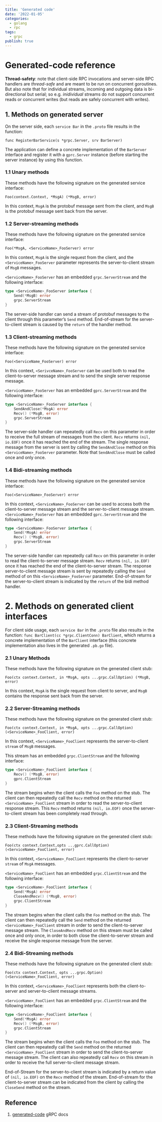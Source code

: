 ```yaml
---
title: 'Generated code'
date: '2022-01-05'
categories:
  - golang
  - rpc
tags:
  - grpc
publish: true
---
```


# Generated-code reference

**Thread-safety**: note that client-side RPC invocations and server-side RPC handlers are *thread-safe* and are meant to be run on concurrent goroutines. But also note that for individual streams, incoming and outgoing data is bi-directional but serial; so e.g. *inidividual* streams do not support concurrent reads or concurrent writes (but reads are safely concurrent with writes).

## 1. Methods on generated server

On the server side, each `service Bar` in the `.proto` file results in the function:

`func RegisterBarService(s *grpc.Server, srv BarServer)`

The application can define a concrete implementation of the `BarServer` interface and register it with a `gprc.Server` instance (before starting the server instance) by using this function.

### 1.1 Unary methods

These methods have the following signature on the generated service interface:

`Foo(context.Context, *MsgA) (*MsgB, error)`

In this context, `MsgA` is the protobuf message sent from the client, and `MsgB` is the protobuf message sent back from the server.

### 1.2 Server-streaming methods

These methods have the following signature on the generated service interface:

`Foo(*MsgA, <ServiceName>_FooServer) error`

In this context, `MsgA` is the single request from the client, and the `<ServiceName>_FooServer` parameter represents the server-to-client stream of `MsgB` messages.

`<ServiceName>_FooServer` has an embedded `grpc.ServerStream` and the following interface:

```go
type <ServiceName>_FooServer interface {
    Send(*MsgB) error
    grpc.ServerStream
}
```

The server-side handler can send a stream of protobuf messages to the client through this parameter’s `Send` method. End-of-stream for the server-to-client stream is caused by the `return` of the handler method.

### 1.3 Client-streaming methods

These methods have the following signature on the generated service interface:

`Foo(<ServiceName_FooServer) error` 

In this context, `<SerivceName>_FooServer` can be used both to read the client-to-server message stream and to send the single server response message.

`<ServiceName>_FooServer` has an embedded `gprc.ServerStream` and the following interface:

```go
type <ServiceName>_FooServer interface {
    SendAndClose(*MsgA) error
    Recv() (*MsgB, error)
    grpc.ServerStream
}
```

The server-side handler can repeatedly call `Recv` on this parameter in order to receive the full stream of messages from the client. `Recv` returns `(nil, io.EOF)` once it has reached the end of the stream. The single response message from the server is sent by calling the `SendAndClose` method on this `<ServiceName>_FooServer` parameter. Note that `SendAndClose` must be called once and only once.

### 1.4 Bidi-streaming methods

These methods have the following signature on the generated service interface:

`Foo(<ServiceName>_FooServer) error`

In this context, `<ServiceName>_FooServer` can be used to access both the client-to-server message stream and the server-to-client message stream. `<ServiceName>_FooServer` has an embedded `gprc.ServerStream` and the following interface:

```go
type <ServiceName>_FooServer interface {
    Send(*MsgA) error
    Recv() (*MsgB, error)
    grpc.ServerStream
}
```

The server-side handler can repeatedly call `Recv` on this parameter in order to read the client-to-server message stream. `Recv` returns `(nil, io.EOF)` once it has reached the end of the client-to-server stream. The response server-to-client message stream is sent by repeatedly calling the `Send` method of on this `<ServiceName>_FooServer` parameter. End-of-stream for the server-to-client stream is indicated by the `return` of the bidi method handler.

# 2. Methods on generated client interfaces

For client side usage, each `service Bar` in the `.proto` file also results in the function: `func BarClient(cc *grpc.ClientConn) BarClient`, which returns a concrete implementation  of the `BarClient` interface (this concrete implementation also lives in the generated `.pb.go` file).

### 2.1 Unary Methods

These methods have the following signature on the generated client stub:

`Foo(ctx context.Context, in *MsgA, opts ...grpc.CallOption) (*MsgB, error)`

In this context, `MsgA` is the single request from client to server, and `MsgB` contains the response sent back from the server.

### 2.2 Server-Streaming methods

These methods have the following signature on the generated client stub:

`Foo(ctx context.Context, in *MsgA, opts ...grpc.CallOption) (<ServiceName>_FooClient, error)`

In this context, `<ServiceName>_FooClient` represents the server-to-client `stream` of `MsgB` messages.

This stream has an embedded `grpc.ClientStream` and the following interface:

```go
type <ServiceName>_FooClient interface {
    Recv() (*MsgB, error)
    gprc.ClientStream
}
```

The stream begins when the client calls the `Foo` method on the stub. The client can then repeatedly call the `Recv` method on the returned `<ServiceName>_FooClient` stream in order to read the server-to-client response stream. This `Recv` method returns `(nil, io.EOF)` once the server-to-client stream has been completely read through.

### 2.3 Client-Streaming methods

These methods have the following signature on the generated client stub:

`Foo(ctx context.Context,opts ...gprc.CallOption) (<ServiceName>_FooClient, error)`

In this context, `<ServiceName>_FooClient` represents the client-to-server `stream` of `MsgA` messages.

`<ServiceName>_FooClient` has an embedded `grpc.ClientStream` and the following interface:

```go
type <ServiceName>_FooClient interface {
    Send(*MsgA) error
    CloseAndRecv() (*MsgB, error)
    grpc.ClientStream
}
```

The stream begins when the client calls the `Foo` method on the stub. The client can then repeatedly call the `Send` method on the returned `<ServiceName>_FooClient` stream in order to send the client-to-server message stream. The `CloseAndRecv` method on this stream must be called once and only once, in order to both close the client-to-server stream and receive the single response message from the server.

### 2.4 Bidi-Streaming methods

These methods have the following signature on the generated client stub:

`Foo(ctx context.Context, opts ...grpc.Option) (<ServiceName>_FooClient, error)`

In this context, `<ServiceName>_FooClient` represents both the client-to-server and server-to-client message streams.

`<ServiceName>_FooClient` has an embedded `grpc.ClientStream` and the following interface:

```go
type <ServiceName>_FooClient interface {
    Send(*MsgA) error
    Recv() (*MsgB, error)
    grpc.ClientStream
}
```

The stream begins when the client calls the `Foo` method on the stub. The client can then repeatedly call the `Send` method on the returned `<ServiceName>_FooClient` stream in order to send the client-to-server message stream. The client can also repeatedly call `Recv` on this stream in order to receive the full server-to-client message stream.

End-of-Stream for the server-to-client stream is indicated by a return value of `(nil, io.EOF)` on the `Recv` method of the stream. End-of-stream for the client-to-server stream can be indicated from the client by calling the `CloseSend` method on the stream.

## Reference

1. [generated-code](https://grpc.io/docs/languages/go/generated-code/) gRPC docs